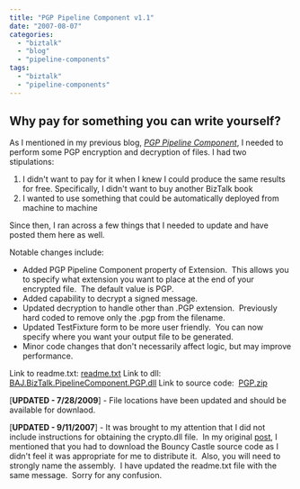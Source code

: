 ```yaml
---
title: "PGP Pipeline Component v1.1"
date: "2007-08-07"
categories: 
  - "biztalk"
  - "blog"
  - "pipeline-components"
tags: 
  - "biztalk"
  - "pipeline-components"
---
```


## Why pay for something you can write yourself?

As I mentioned in my previous blog, [_PGP Pipeline Component_](/pgp-pipeline-component/), I needed to perform some PGP encryption and decryption of files. I had two stipulations:

1. I didn't want to pay for it when I knew I could produce the same results for free. Specifically, I didn't want to buy another BizTalk book
2. I wanted to use something that could be automatically deployed from machine to machine

Since then, I ran across a few things that I needed to update and have posted them here as well.

Notable changes include:

- Added PGP Pipeline Component property of Extension.  This allows you to specify what extension you want to place at the end of your encrypted file.  The default value is PGP.
- Added capability to decrypt a signed message.
- Updated decryption to handle other than .PGP extension.  Previously hard coded to remove only the .pgp from the filename.
- Updated TestFixture form to be more user friendly.  You can now specify where you want your output file to be generated.
- Minor code changes that don't necessarily affect logic, but may improve performance.

Link to readme.txt: [readme.txt](/wp-content/uploads/2009/07/readme.txt) Link to dll: [BAJ.BizTalk.PipelineComponent.PGP.dll](/wp-content/uploads/2009/07/BAJ.BizTalk.PipelineComponent.PGP.dll) Link to source code:  [PGP.zip](/wp-content/uploads/2009/07/PGP.zip)

\[**UPDATED - 7/28/2009**\] - File locations have been updated and should be available for downlaod.

\[**UPDATED - 9/11/2007**\] - It was brought to my attention that I did not include instructions for obtaining the crypto.dll file.  In my original [post](https://bajwork.blogspot.com/2007/08/pgp-pipeline-component.html), I mentioned that you had to download the Bouncy Castle source code as I didn't feel it was appropriate for me to distribute it.  Also, you will need to strongly name the assembly.  I have updated the readme.txt file with the same message.  Sorry for any confusion.
